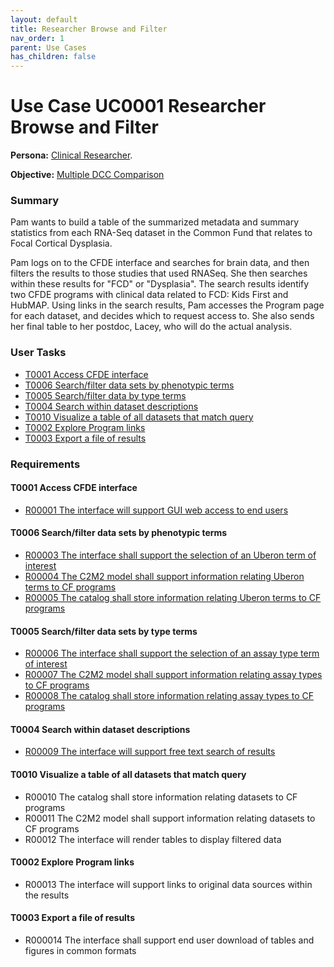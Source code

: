 ```yaml
---
layout: default
title: Researcher Browse and Filter
nav_order: 1
parent: Use Cases
has_children: false
---
```

# Use Case UC0001 Researcher Browse and Filter

**Persona:** [Clinical Researcher](../personas/clinical-researcher).

**Objective:** [Multiple DCC Comparison](../objectives/multi-dcc-comparison)

### Summary

Pam wants to build a table of the summarized metadata and summary statistics
from each RNA-Seq dataset in the Common Fund that relates to Focal Cortical Dysplasia.

Pam logs on to the CFDE interface and searches for brain data, and then filters the results to those studies that used RNASeq. She then searches within these results
for "FCD" or "Dysplasia".
The search results identify two CFDE programs with clinical data related to FCD: Kids First and HubMAP. Using links in the search results, Pam accesses the Program
page for each dataset, and decides which to request access to. She also sends
her final table to her postdoc, Lacey, who will do the actual analysis.


### User Tasks

-   [T0001 Access CFDE interface](#access-cfde-interface)
-   [T0006 Search/filter data sets by phenotypic terms](#searchfilter-data-sets-by-phenotypic-terms)
-   [T0005 Search/filter data by type terms](#searchfilter-data-sets-by-type-terms)
-   [T0004 Search within dataset descriptions](#search-within-dataset-descriptions)
-   [T0010 Visualize a table of all datasets that match query](#visualize-a-table-of-all-datasets-that-match-query)
-   [T0002 Explore Program links](#explore-program-links)
-   [T0003 Export a file of results](#export-a-file-of-results)

### Requirements

#### T0001 Access CFDE interface

-   [R00001 The interface will support GUI web access to end users](../requirements/r00001-the-interface-will-support-gui-web-access-to-end-users.md)


#### T0006 Search/filter data sets by phenotypic terms

-   [R00003 The interface shall support the selection of an Uberon term of interest](../requirements/r00003-the-interface-shall-support-the-selection-of-an-uberon-term-of-interest.md)
-   [R00004 The C2M2 model shall support information relating Uberon terms to CF programs](requirements/r00004-the-c2m2-model-shall-support-information-relating-uberon-terms-to-cf-programs.md)
-   [R00005 The catalog shall store information relating Uberon terms to CF programs](../requirements/r00005-the-catalog-shall-store-information-relating-uberon-terms-to-cf-programs.md)


#### T0005 Search/filter data sets by type terms

-   [R00006 The interface shall support the selection of an assay type term of interest](../requirements/r00006-the-interface-shall-support-the-selection-of-an-assay-type-term-of-interest.md)
-   [R00007 The C2M2 model shall support information relating assay types to CF programs](../requirements/r00007-the-c2m2-model-shall-support-information-relating-assay-types-to-cf-programs.md)
-   [R00008 The catalog shall store information relating assay types to CF programs](../requirements/r00008-r00008-the-catalog-shall-store-information-relating-assay-types-to-cf-programs.md)


#### T0004 Search within dataset descriptions

-   [R00009 The interface will support free text search of results](../requirements/r00009-the-interface-will-support-free-text-search-of-results.md)

#### T0010 Visualize a table of all datasets that match query

-   R00010 The catalog shall store information relating datasets to CF programs
-   R00011 The C2M2 model shall support information relating datasets to CF programs
-   R00012 The interface will render tables to display filtered data

#### T0002 Explore Program links

-   R00013 The interface will support links to original data sources within the results

#### T0003 Export a file of results

-   R000014 The interface shall support end user download of tables and figures in common formats
